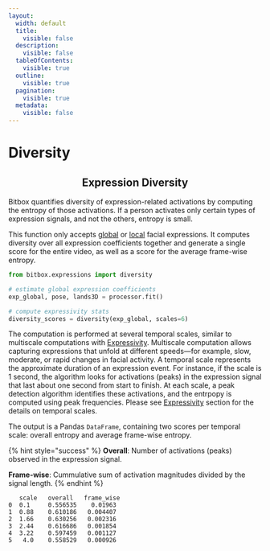 ```yaml
---
layout:
  width: default
  title:
    visible: false
  description:
    visible: false
  tableOfContents:
    visible: true
  outline:
    visible: true
  pagination:
    visible: true
  metadata:
    visible: false
---
```


# Diversity

<h2 align="center">Expression Diversity</h2>

Bitbox quantifies diversity of expression-related activations by computing the entropy of those activations. If a person activates only certain types of expression signals, and not the others, entropy is small.&#x20;

This function only accepts [global](facial-expressions.md#expression-related-global-deformations) or [local](facial-expressions.md#localized-expression-units) facial expressions. It computes diversity over all expression coefficients together and generate a single score for the entire video, as well as a score for the average frame-wise entropy.&#x20;

```python
from bitbox.expressions import diversity

# estimate global expression coefficients
exp_global, pose, lands3D = processor.fit()

# compute expressivity stats
diversity_scores = diversity(exp_global, scales=6)
```

The computation is performed at several temporal scales, similar to multiscale computations with [Expressivity](expressivity.md#temporal-scales). Multiscale computation allows capturing expressions that unfold at different speeds—for example, slow, moderate, or rapid changes in facial activity. A temporal scale represents the approximate duration of an expression event. For instance, if the scale is 1 second, the algorithm looks for activations (peaks) in the expression signal that last about one second from start to finish. At each scale, a peak detection algorithm identifies these activations, and the entrpopy is computed using peak frequencies. Please see [Expressivity](expressivity.md#temporal-scales) section for the details on temporal scales.&#x20;

The output is a Pandas `DataFrame`, containing two scores per temporal scale: overall entropy and average frame-wise entropy.

{% hint style="success" %}
**Overall**: Number of activations (peaks) observed in the expression signal.

**Frame-wise**: Cummulative sum of activation magnitudes divided by the signal length.
{% endhint %}

```
   scale   overall   frame_wise
0  0.1     0.556535    0.01963
1  0.88    0.610186   0.004407
2  1.66    0.630256   0.002316
3  2.44    0.616686   0.001854
4  3.22    0.597459   0.001127
5   4.0    0.558529   0.000926
```

